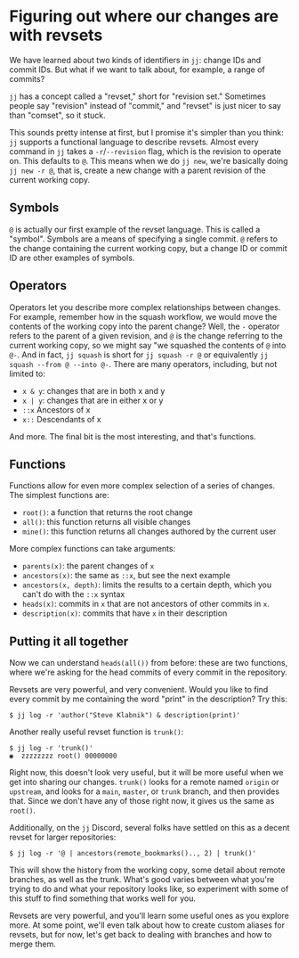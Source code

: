 # Figuring out where our changes are with revsets

We have learned about two kinds of identifiers in `jj`: change IDs and commit
IDs. But what if we want to talk about, for example, a range of commits?

`jj` has a concept called a "revset," short for "revision set." Sometimes
people say "revision" instead of "commit," and "revset" is just nicer to say
than "comset", so it stuck.

This sounds pretty intense at first, but I promise it's simpler than you
think: `jj` supports a functional language to describe revsets. Almost
every command in `jj` takes a `-r`/`--revision` flag, which is the revision
to operate on. This defaults to `@`. This means when we do `jj new`, we're
basically doing `jj new -r @`, that is, create a new change with a parent
revision of the current working copy.

## Symbols

`@` is actually our first example of the revset language. This is called a
"symbol". Symbols are a means of specifying a single commit. `@` refers to
the change containing the current working copy, but a change ID or commit ID
are other examples of symbols.

## Operators

Operators let you describe more complex relationships between changes. For
example, remember how in the squash workflow, we would move the contents of
the working copy into the parent change? Well, the `-` operator refers to the
parent of a given revision, and `@` is the change referring to the current
working copy, so we might say "we squashed the contents of `@` into `@-`. And
in fact, `jj squash` is short for `jj squash -r @` or equivalently `jj squash
--from @ --into @-`. There are many operators, including, but not limited to:

* `x & y`: changes that are in both x and y
* `x | y`: changes that are in either x or y
* `::x` Ancestors of x
* `x::` Descendants of x

And more. The final bit is the most interesting, and that's functions.

## Functions

Functions allow for even more complex selection of a series of changes. The
simplest functions are:

* `root()`: a function that returns the root change
* `all()`: this function returns all visible changes
* `mine()`: this function returns all changes authored by the current user

More complex functions can take arguments:

* `parents(x)`: the parent changes of `x`
* `ancestors(x)`: the same as `::x`, but see the next example
* `ancestors(x, depth)`: limits the results to a certain depth, which you can't do with the `::x` syntax
* `heads(x)`: commits in `x` that are not ancestors of other commits in `x`.
* `description(x)`: commits that have `x` in their description

## Putting it all together

Now we can understand `heads(all())` from before: these are two functions, where
we're asking for the head commits of every commit in the repository.

Revsets are very powerful, and very convenient. Would you like to find every
commit by me containing the word "print" in the description? Try this:

```console
$ jj log -r 'author("Steve Klabnik") & description(print)'
```

Another really useful revset function is `trunk()`:

```console
$ jj log -r 'trunk()'
◉  zzzzzzzz root() 00000000
```

Right now, this doesn't look very useful, but it will be more useful when we
get into sharing our changes. `trunk()` looks for a remote named `origin` or
`upstream`, and looks for a `main`, `master`, or `trunk` branch, and then
provides that. Since we don't have any of those right now, it gives us the same
as `root()`.

Additionally, on the `jj` Discord, several folks have settled on this as a
decent revset for larger repositories:

```console
$ jj log -r '@ | ancestors(remote_bookmarks().., 2) | trunk()'
```

This will show the history from the working copy, some detail about remote
branches, as well as the trunk. What's good varies between what you're trying
to do and what your repository looks like, so experiment with some of this
stuff to find something that works well for you.

Revsets are very powerful, and you'll learn some useful ones as you explore
more. At some point, we'll even talk about how to create custom aliases for
revsets, but for now, let's get back to dealing with branches and how to merge
them.
